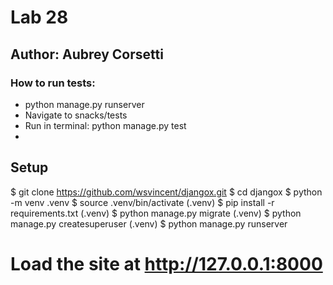 # Lab 28

## Author: Aubrey Corsetti

### How to run tests:

- python manage.py runserver
- Navigate to snacks/tests
- Run in terminal: python manage.py test
- 
## Setup

$ git clone https://github.com/wsvincent/djangox.git
$ cd djangox
$ python -m venv .venv
$ source .venv/bin/activate
(.venv) $ pip install -r requirements.txt
(.venv) $ python manage.py migrate
(.venv) $ python manage.py createsuperuser
(.venv) $ python manage.py runserver
# Load the site at http://127.0.0.1:8000
```

